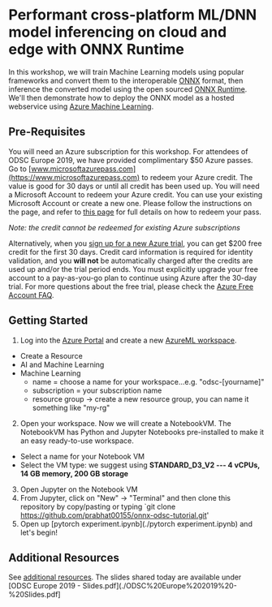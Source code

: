 # Performant cross-platform ML/DNN model inferencing on cloud and edge with ONNX Runtime
In this workshop, we will train Machine Learning models using popular frameworks and convert them to the interoperable [ONNX](onnx.ai/) format, then inference the converted model using the open sourced [ONNX Runtime](https://aka.ms/onnxruntime). We'll then demonstrate how to deploy the ONNX model as a hosted webservice using [Azure Machine Learning](https://azure.microsoft.com/en-us/services/machine-learning/).

## Pre-Requisites
You will need an Azure subscription for this workshop. For attendees of ODSC Europe 2019, we have provided complimentary $50 Azure passes. Go to [www.microsoftazurepass.com](https://www.microsoftazurepass.com) to redeem your Azure credit. The value is good for 30 days or until all credit has been used up. You will need a Microsoft Account to redeem your Azure credit. You can use your existing Microsoft Account or create a new one. Please follow the instructions on the page, and refer to [this page](https://www.microsoftazurepass.com/Home/HowTo) for full details on how to redeem your pass.

*Note: the credit cannot be redeemed for existing Azure subscriptions*

Alternatively, when you [sign up for a new Azure trial](https://azure.microsoft.com/en-us/free/), you can get $200 free credit for the first 30 days. Credit card information is required for identity validation, and you **will not** be automatically charged after the credits are used up and/or the trial period ends. You must explicitly upgrade your free account to a pay-as-you-go plan to continue using Azure after the 30-day trial. For more questions about the free trial, please check the [Azure Free Account FAQ](https://azure.microsoft.com/en-us/free/free-account-faq/).

## Getting Started
1. Log into the [Azure Portal](http://portal.azure.com/) and create a new [AzureML workspace](https://docs.microsoft.com/en-us/azure/machine-learning/service/how-to-manage-workspace). 
  * Create a Resource
  * AI and Machine Learning
  * Machine Learning
    * name = choose a name for your workspace...e.g. "odsc-[yourname]"
    * subscription = your subscription name
    * resource group -> create a new resource group, you can name it something like "my-rg"
2. Open your workspace. Now we will create a NotebookVM. The NotebookVM has Python and Jupyter Notebooks pre-installed to make it an easy ready-to-use workspace.
  * Select a name for your Notebook VM
  * Select the VM type: we suggest using **STANDARD_D3_V2 --- 4 vCPUs, 14 GB memory, 200 GB storage**
3. Open Jupyter on the Notebook VM
4. From Jupyter, click on "New" -> "Terminal" and then clone this repository by copy/pasting or typing `git clone https://github.com/prabhat00155/onnx-odsc-tutorial.git'
5. Open up [pytorch experiment.ipynb](./pytorch experiment.ipynb) and let's begin!

## Additional Resources	
See [additional resources](../additional-resources.md). The slides shared today are available under [ODSC Europe 2019 - Slides.pdf](./ODSC%20Europe%202019%20-%20Slides.pdf]
